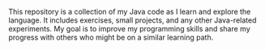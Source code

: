 This repository is a collection of my Java code as I learn and explore the language. It includes exercises, small projects, and any other Java-related experiments. My goal is to improve my programming skills and share my progress with others who might be on a similar learning path.
